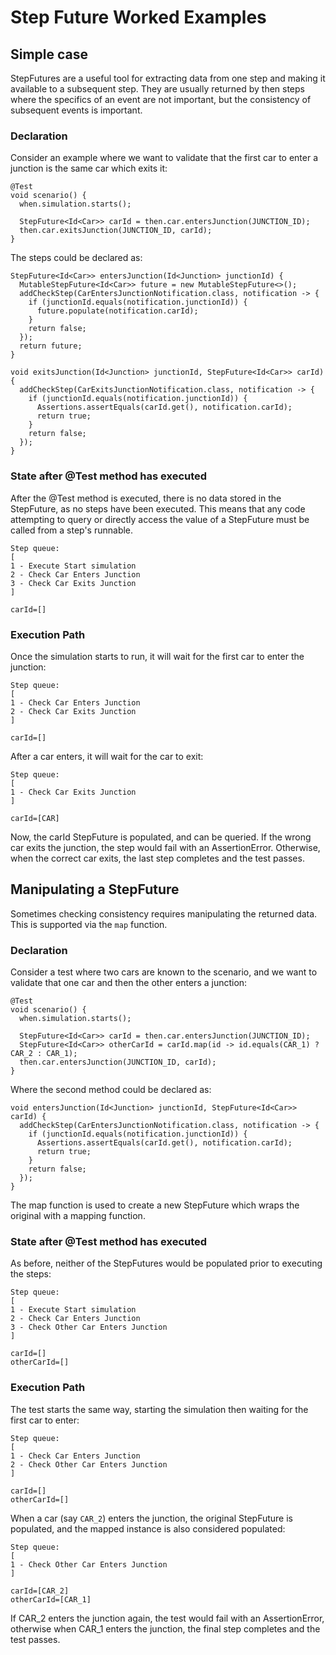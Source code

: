 # Step Future Worked Examples

## Simple case

StepFutures are a useful tool for extracting data from one step and making it available to a subsequent step.
They are usually returned by then steps where the specifics of an event are not important, but the consistency of subsequent events is important.

### Declaration

Consider an example where we want to validate that the first car to enter a junction is
the same car which exits it:

```
@Test
void scenario() {
  when.simulation.starts();

  StepFuture<Id<Car>> carId = then.car.entersJunction(JUNCTION_ID);
  then.car.exitsJunction(JUNCTION_ID, carId);
}
```

The steps could be declared as:

```
StepFuture<Id<Car>> entersJunction(Id<Junction> junctionId) {
  MutableStepFuture<Id<Car>> future = new MutableStepFuture<>();
  addCheckStep(CarEntersJunctionNotification.class, notification -> {
    if (junctionId.equals(notification.junctionId)) {
      future.populate(notification.carId);
    }
    return false;
  });
  return future;
}

void exitsJunction(Id<Junction> junctionId, StepFuture<Id<Car>> carId) {
  addCheckStep(CarExitsJunctionNotification.class, notification -> {
    if (junctionId.equals(notification.junctionId)) {
      Assertions.assertEquals(carId.get(), notification.carId);
      return true;
    }
    return false;
  });
}
```

### State after @Test method has executed

After the @Test method is executed, there is no data stored in the StepFuture, as no steps have been executed.
This means that any code attempting to query or directly access the value of a StepFuture must be called from a step's runnable.

```
Step queue:
[
1 - Execute Start simulation
2 - Check Car Enters Junction
3 - Check Car Exits Junction
]

carId=[]
```

### Execution Path

Once the simulation starts to run, it will wait for the first car to enter the junction:

```
Step queue:
[
1 - Check Car Enters Junction
2 - Check Car Exits Junction
]

carId=[]
```

After a car enters, it will wait for the car to exit:

```
Step queue:
[
1 - Check Car Exits Junction
]

carId=[CAR]
```

Now, the carId StepFuture is populated, and can be queried.
If the wrong car exits the junction, the step would fail with an AssertionError.
Otherwise, when the correct car exits, the last step completes and the test passes.

## Manipulating a StepFuture

Sometimes checking consistency requires manipulating the returned data. This is supported via the `map` function.

### Declaration

Consider a test where two cars are known to the scenario, and we want to validate that one car and then the other enters a junction:

```
@Test
void scenario() {
  when.simulation.starts();

  StepFuture<Id<Car>> carId = then.car.entersJunction(JUNCTION_ID);
  StepFuture<Id<Car>> otherCarId = carId.map(id -> id.equals(CAR_1) ? CAR_2 : CAR_1);
  then.car.entersJunction(JUNCTION_ID, carId);
}
```

Where the second method could be declared as:

```
void entersJunction(Id<Junction> junctionId, StepFuture<Id<Car>> carId) {
  addCheckStep(CarEntersJunctionNotification.class, notification -> {
    if (junctionId.equals(notification.junctionId)) {
      Assertions.assertEquals(carId.get(), notification.carId);
      return true;
    }
    return false;
  });
}
```

The map function is used to create a new StepFuture which wraps the original with a mapping function.

### State after @Test method has executed

As before, neither of the StepFutures would be populated prior to executing the steps:

```
Step queue:
[
1 - Execute Start simulation
2 - Check Car Enters Junction
3 - Check Other Car Enters Junction
]

carId=[]
otherCarId=[]
```

### Execution Path

The test starts the same way, starting the simulation then waiting for the first car to enter:

```
Step queue:
[
1 - Check Car Enters Junction
2 - Check Other Car Enters Junction
]

carId=[]
otherCarId=[]
```

When a car (say `CAR_2`) enters the junction, the original StepFuture is populated, and the mapped instance is also considered populated:

```
Step queue:
[
1 - Check Other Car Enters Junction
]

carId=[CAR_2]
otherCarId=[CAR_1]
```

If CAR_2 enters the junction again, the test would fail with an AssertionError, otherwise when CAR_1 enters the junction, the final step completes and the test passes. 